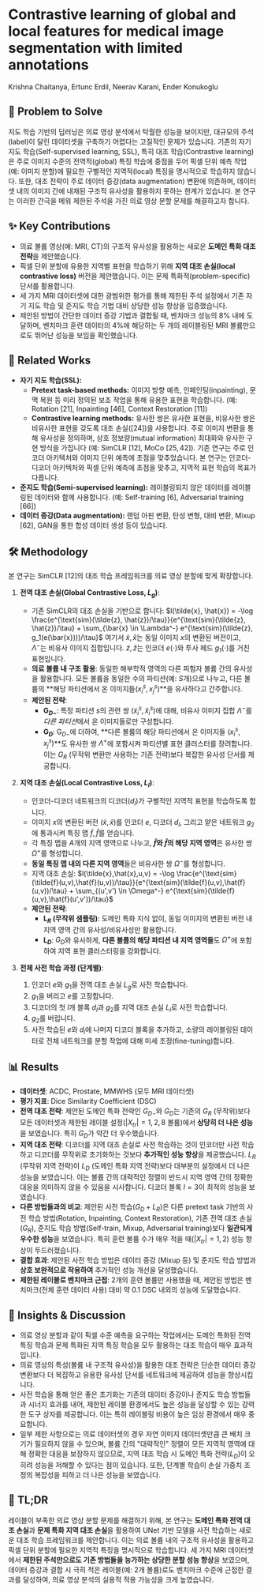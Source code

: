 # Contrastive learning of global and local features for medical image segmentation with limited annotations
Krishna Chaitanya, Ertunc Erdil, Neerav Karani, Ender Konukoglu

## 🧩 Problem to Solve
지도 학습 기반의 딥러닝은 의료 영상 분석에서 탁월한 성능을 보이지만, 대규모의 주석(label)이 달린 데이터셋을 구축하기 어렵다는 고질적인 문제가 있습니다. 기존의 자기 지도 학습(Self-supervised learning, SSL), 특히 대조 학습(Contrastive learning)은 주로 이미지 수준의 전역적(global) 특징 학습에 중점을 두어 픽셀 단위 예측 작업(예: 이미지 분할)에 필요한 구별적인 지역적(local) 특징을 명시적으로 학습하지 않습니다. 또한, 대조 전략이 주로 데이터 증강(data augmentation) 변환에 의존하며, 데이터셋 내의 이미지 간에 내재된 구조적 유사성을 활용하지 못하는 한계가 있습니다. 본 연구는 이러한 간극을 메워 제한된 주석을 가진 의료 영상 분할 문제를 해결하고자 합니다.

## ✨ Key Contributions
*   의료 볼륨 영상(예: MRI, CT)의 구조적 유사성을 활용하는 새로운 **도메인 특화 대조 전략**을 제안했습니다.
*   픽셀 단위 분할에 유용한 지역별 표현을 학습하기 위해 **지역 대조 손실(local contrastive loss)** 버전을 제안했습니다. 이는 문제 특화적(problem-specific) 단서를 활용합니다.
*   세 가지 MRI 데이터셋에 대한 광범위한 평가를 통해 제한된 주석 설정에서 기존 자기 지도 학습 및 준지도 학습 기법 대비 상당한 성능 향상을 입증했습니다.
*   제안된 방법이 간단한 데이터 증강 기법과 결합될 때, 벤치마크 성능의 8% 내에 도달하며, 벤치마크 훈련 데이터의 4%에 해당하는 두 개의 레이블링된 MRI 볼륨만으로도 뛰어난 성능을 보임을 확인했습니다.

## 📎 Related Works
*   **자기 지도 학습(SSL):**
    *   **Pretext task-based methods:** 이미지 방향 예측, 인페인팅(inpainting), 문맥 복원 등 미리 정의된 보조 작업을 통해 유용한 표현을 학습합니다. (예: Rotation [21], Inpainting [46], Context Restoration [11])
    *   **Contrastive learning methods:** 유사한 쌍은 유사한 표현을, 비유사한 쌍은 비유사한 표현을 갖도록 대조 손실($[24]$)을 사용합니다. 주로 이미지 변환을 통해 유사성을 정의하며, 상호 정보량(mutual information) 최대화와 유사한 구현 방식을 가집니다 (예: SimCLR $[12]$, MoCo $[25,42]$). 기존 연구는 주로 인코더 아키텍처와 이미지 단위 예측에 초점을 맞추었습니다. 본 연구는 인코더-디코더 아키텍처와 픽셀 단위 예측에 초점을 맞추고, 지역적 표현 학습의 목표가 다릅니다.
*   **준지도 학습(Semi-supervised learning):** 레이블링되지 않은 데이터를 레이블링된 데이터와 함께 사용합니다. (예: Self-training $[6]$, Adversarial training $[66]$)
*   **데이터 증강(Data augmentation):** 랜덤 아핀 변환, 탄성 변형, 대비 변환, Mixup $[62]$, GAN을 통한 합성 데이터 생성 등이 있습니다.

## 🛠️ Methodology
본 연구는 SimCLR $[12]$의 대조 학습 프레임워크를 의료 영상 분할에 맞게 확장합니다.

1.  **전역 대조 손실(Global Contrastive Loss, $L_g$)**:
    *   기존 SimCLR의 대조 손실을 기반으로 합니다:
        $l(\tilde{x}, \hat{x}) = -\log \frac{e^{\text{sim}(\tilde{z}, \hat{z})/\tau}}{e^{\text{sim}(\tilde{z}, \hat{z})/\tau} + \sum_{\bar{x} \in \Lambda^-} e^{\text{sim}(\tilde{z}, g_1(e(\bar{x})))/\tau}$
        여기서 $\tilde{x}, \hat{x}$는 동일 이미지 $x$의 변환된 버전이고, $\Lambda^-$는 비유사 이미지 집합입니다. $\tilde{z}, \hat{z}$는 인코더 $e(\cdot)$와 투사 헤드 $g_1(\cdot)$를 거친 표현입니다.
    *   **의료 볼륨 내 구조 활용**: 동일한 해부학적 영역의 다른 피험자 볼륨 간의 유사성을 활용합니다. 모든 볼륨을 동일한 수의 파티션(예: $S$개)으로 나누고, 다른 볼륨의 **해당 파티션에서 온 이미지들($x_i^s, x_j^s$)**을 유사하다고 간주합니다.
    *   **제안된 전략**:
        *   **G$_{D-}$**: 특정 파티션 $s$의 관련 쌍 $(\tilde{x}_i^s, \hat{x}_i^s)$에 대해, 비유사 이미지 집합 $\Lambda^-$를 *다른 파티션*에서 온 이미지들로만 구성합니다.
        *   **G$_D$**: G$_{D-}$에 더하여, **다른 볼륨의 해당 파티션에서 온 이미지들 $(x_i^s, x_j^s)$**도 유사한 쌍 $\Lambda^+$에 포함시켜 파티션별 표현 클러스터를 장려합니다. 이는 $G_R$ (무작위 변환만 사용하는 기존 전략)보다 복잡한 유사성 단서를 제공합니다.

2.  **지역 대조 손실(Local Contrastive Loss, $L_l$)**:
    *   인코더-디코더 네트워크의 디코더($d_l$)가 구별적인 지역적 표현을 학습하도록 합니다.
    *   이미지 $x$의 변환된 버전 $(\tilde{x}, \hat{x})$를 인코더 $e$, 디코더 $d_l$, 그리고 얕은 네트워크 $g_2$에 통과시켜 특징 맵 $\tilde{f}, \hat{f}$를 얻습니다.
    *   각 특징 맵을 $A$개의 지역 영역으로 나누고, **$\tilde{f}$와 $\hat{f}$의 해당 지역 영역**은 유사한 쌍 $\Omega^+$를 형성합니다.
    *   **동일 특징 맵 내의 다른 지역 영역**들은 비유사한 쌍 $\Omega^-$를 형성합니다.
    *   지역 대조 손실:
        $l(\tilde{x},\hat{x},u,v) = -\log \frac{e^{\text{sim}(\tilde{f}(u,v),\hat{f}(u,v))/\tau}}{e^{\text{sim}(\tilde{f}(u,v),\hat{f}(u,v))/\tau} + \sum_{(u',v') \in \Omega^-} e^{\text{sim}(\tilde{f}(u,v),\hat{f}(u',v'))/\tau}$
    *   **제안된 전략**:
        *   **L$_R$ (무작위 샘플링)**: 도메인 특화 지식 없이, 동일 이미지의 변환된 버전 내 지역 영역 간의 유사성/비유사성만 활용합니다.
        *   **L$_D$**: $G_D$와 유사하게, **다른 볼륨의 해당 파티션 내 지역 영역들**도 $\Omega^+$에 포함하여 지역 표현 클러스터링을 강화합니다.

3.  **전체 사전 학습 과정 (단계별)**:
    1.  인코더 $e$와 $g_1$을 전역 대조 손실 $L_g$로 사전 학습합니다.
    2.  $g_1$을 버리고 $e$를 고정합니다.
    3.  디코더의 첫 $l$개 블록 $d_l$과 $g_2$를 지역 대조 손실 $L_l$로 사전 학습합니다.
    4.  $g_2$를 버립니다.
    5.  사전 학습된 $e$와 $d_l$에 나머지 디코더 블록을 추가하고, 소량의 레이블링된 데이터로 전체 네트워크를 분할 작업에 대해 미세 조정(fine-tuning)합니다.

## 📊 Results
*   **데이터셋**: ACDC, Prostate, MMWHS (모두 MRI 데이터셋)
*   **평가 지표**: Dice Similarity Coefficient (DSC)
*   **전역 대조 전략**: 제안된 도메인 특화 전략인 $G_{D-}$와 $G_D$는 기존의 $G_R$ (무작위)보다 모든 데이터셋과 제한된 레이블 설정($|X_{tr}|=1,2,8$ 볼륨)에서 **상당히 더 나은 성능**을 보였습니다. 특히 $G_D$가 약간 더 우수했습니다.
*   **지역 대조 전략**: 디코더를 지역 대조 손실로 사전 학습하는 것이 인코더만 사전 학습하고 디코더를 무작위로 초기화하는 것보다 **추가적인 성능 향상**을 제공했습니다. $L_R$ (무작위 지역 전략)이 $L_D$ (도메인 특화 지역 전략)보다 대부분의 설정에서 더 나은 성능을 보였습니다. 이는 볼륨 간의 대략적인 정렬이 반드시 지역 영역 간의 정확한 대응을 의미하지 않을 수 있음을 시사합니다. 디코더 블록 $l=3$이 최적의 성능을 보였습니다.
*   **다른 방법들과의 비교**: 제안된 사전 학습($G_D+L_R$)은 다른 pretext task 기반의 사전 학습 방법(Rotation, Inpainting, Context Restoration), 기존 전역 대조 손실($G_R$), 준지도 학습 방법(Self-train, Mixup, Adversarial training)보다 **일관되게 우수한 성능**을 보였습니다. 특히 훈련 볼륨 수가 매우 적을 때($|X_{tr}|=1,2$) 성능 향상이 두드러졌습니다.
*   **결합 효과**: 제안된 사전 학습 방법은 데이터 증강 (Mixup 등) 및 준지도 학습 방법과 **상호 보완적으로 작용하여** 추가적인 성능 개선을 달성했습니다.
*   **제한된 레이블로 벤치마크 근접**: 2개의 훈련 볼륨만 사용했을 때, 제안된 방법은 벤치마크(전체 훈련 데이터 사용) 대비 약 $0.1$ DSC 내외의 성능에 도달했습니다.

## 🧠 Insights & Discussion
*   의료 영상 분할과 같이 픽셀 수준 예측을 요구하는 작업에서는 도메인 특화된 전역 특징 학습과 문제 특화된 지역 특징 학습을 모두 활용하는 대조 학습이 매우 효과적입니다.
*   의료 영상의 특성(볼륨 내 구조적 유사성)을 활용한 대조 전략은 단순한 데이터 증강 변환보다 더 복잡하고 유용한 유사성 단서를 네트워크에 제공하여 성능을 향상시킵니다.
*   사전 학습을 통해 얻은 좋은 초기화는 기존의 데이터 증강이나 준지도 학습 방법들과 시너지 효과를 내어, 제한된 레이블 환경에서도 높은 성능을 달성할 수 있는 강력한 도구 상자를 제공합니다. 이는 특히 레이블링 비용이 높은 임상 환경에서 매우 중요합니다.
*   일부 제한 사항으로는 의료 데이터셋의 경우 자연 이미지 데이터셋만큼 큰 배치 크기가 필요하지 않을 수 있으며, 볼륨 간의 "대략적인" 정렬이 모든 지역적 영역에 대해 정확한 대응을 보장하지 않으므로, 지역 대조 학습 시 도메인 특화 전략($L_D$)이 오히려 성능을 저해할 수 있다는 점이 있습니다. 또한, 단계별 학습이 손실 가중치 조정의 복잡성을 피하고 더 나은 성능을 보였습니다.

## 📌 TL;DR
레이블이 부족한 의료 영상 분할 문제를 해결하기 위해, 본 연구는 **도메인 특화 전역 대조 손실**과 **문제 특화 지역 대조 손실**을 활용하여 UNet 기반 모델을 사전 학습하는 새로운 대조 학습 프레임워크를 제안합니다. 이는 의료 볼륨 내의 구조적 유사성을 활용하고 픽셀 단위 분할에 필요한 지역적 특징을 명시적으로 학습합니다. 세 가지 MRI 데이터셋에서 **제한된 주석만으로도 기존 방법들을 능가하는 상당한 분할 성능 향상**을 보였으며, 데이터 증강과 결합 시 극히 적은 레이블(예: 2개 볼륨)로도 벤치마크 수준에 근접한 결과를 달성하여, 의료 영상 분석의 실용적 적용 가능성을 크게 높였습니다.
